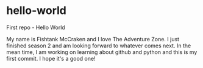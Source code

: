 # hello-world
First repo - Hello World

My name is Fishtank McCraken and I love The Adventure Zone. I just finished season 2 and am looking forward to whatever comes next. In the mean time, I am working on learning about github and python and this is my first commit. I hope it's a good one!
